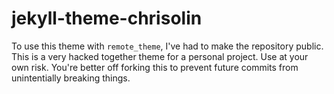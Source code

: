 # jekyll-theme-chrisolin

To use this theme with `remote_theme`, I've had to make the repository public. This is a very hacked together theme for a personal project. Use at your own risk. You're better off forking this to prevent future commits from unintentially breaking things.
